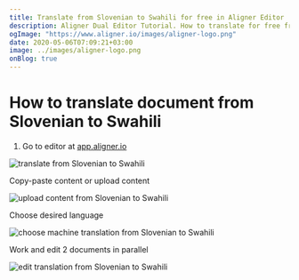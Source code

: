 ```yaml
---
title: Translate from Slovenian to Swahili for free in Aligner Editor
description: Aligner Dual Editor Tutorial. How to translate for free from Slovenian to Swahili. Aligner is multilingual document management platform. 
ogImage: "https://www.aligner.io/images/aligner-logo.png"
date: 2020-05-06T07:09:21+03:00
image: ../images/aligner-logo.png
onBlog: true
---
```


# How to translate document from Slovenian to Swahili

1. Go to editor at [app.aligner.io](https://app.aligner.io "Aligner App web page")

![translate from Slovenian to Swahili](../aligner-blank-editor.png "translate from Slovenian to Swahili")

Copy-paste content or upload content

![upload content from Slovenian to Swahili](../aligner-uploaded-document.png "upload content from Slovenian to Swahili")

Choose desired language

![choose machine translation from Slovenian to Swahili](../aligner-language-dropdown.png "choose machine translation from Slovenian to Swahili")

Work and edit 2 documents in parallel

![edit translation from Slovenian to Swahili](../aligner-double-sitded-editor.png "edit translation from Slovenian to Swahili")

